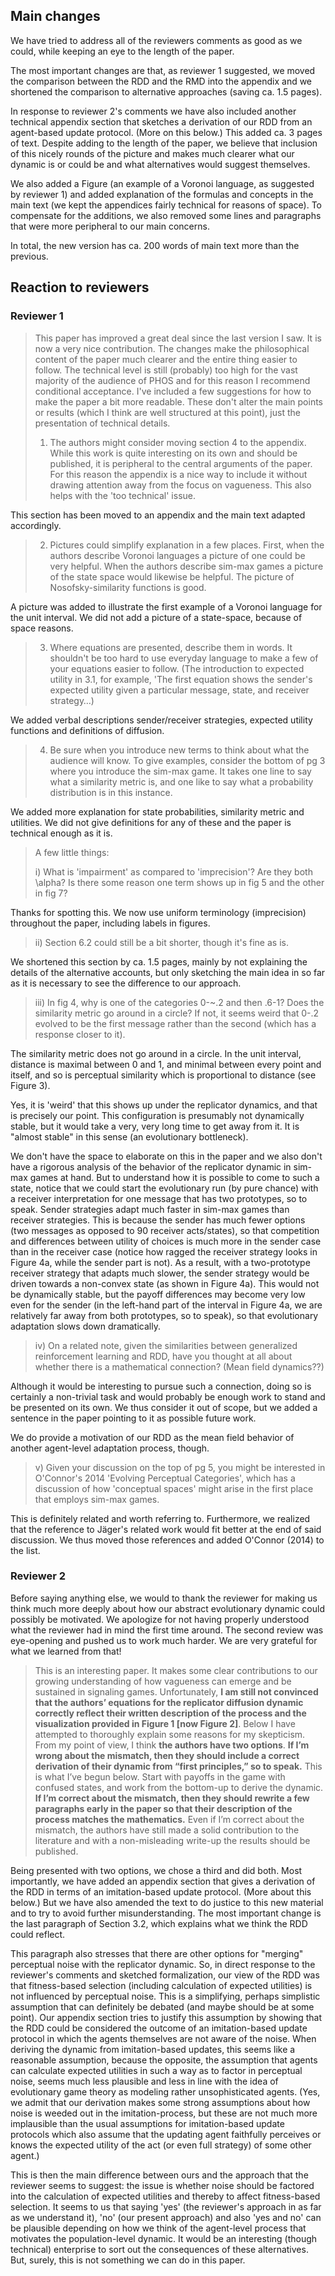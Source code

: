 ## Main changes 

We have tried to address all of the reviewers comments as good as we could, while keeping an eye to the length of the paper.

The most important changes are that, as reviewer 1 suggested, we moved the comparison between the RDD and the RMD into the appendix and we shortened the comparison to alternative approaches (saving ca. 1.5 pages).

In response to reviewer 2's comments we have also included another technical appendix section that sketches a derivation of our RDD from an agent-based update protocol. (More on this below.) This added ca. 3 pages of text. Despite adding to the length of the paper, we believe that inclusion of this nicely rounds of the picture and makes much clearer what our dynamic is or could be and what alternatives would suggest themselves.  


We also added a Figure (an example of a Voronoi language, as suggested by reviewer 1) and added explanation of the formulas and concepts in the main text (we kept the appendices fairly technical for reasons of space). To compensate for the additions, we also removed some lines and paragraphs that were more peripheral to our main concerns.

In total, the new version has ca. 200 words of main text more than the previous. 

## Reaction to reviewers

### Reviewer 1

> This paper has improved a great deal since the last version I saw.  It is now a very nice contribution.  The changes make the philosophical content of the paper much clearer and the entire thing easier to follow.  The technical level is still (probably) too high for the vast majority of the audience of PHOS and for this reason I recommend conditional acceptance.  I've included a few suggestions for how to make the paper a bit more readable.  These don't alter the main points or results (which I think are well structured at this point), just the presentation of technical details.
>
> 1) The authors might consider moving section 4 to the appendix.  While this work is quite interesting on its own and should be published, it is peripheral to the central arguments of the paper.  For this reason the appendix is a nice way to include it without drawing attention away from the focus on vagueness.  This also helps with the 'too technical' issue.

This section has been moved to an appendix and the main text adapted accordingly.

> 2) Pictures could simplify explanation in a few places.  First, when the authors describe Voronoi languages a picture of one could be very helpful.  When the authors describe sim-max games a picture of the state space would likewise be helpful.  The picture of Nosofsky-similarity functions is good.

A picture was added to illustrate the first example of a Voronoi language for the unit interval. We did not add a picture of a state-space, because of space reasons.

> 3) Where equations are presented, describe them in words.  It shouldn't be too hard to use everyday language to make a few of your equations easier to follow.  (The introduction to expected utility in 3.1, for example, 'The first equation shows the sender's expected utility given a particular message, state, and receiver strategy…)

We added verbal descriptions sender/receiver strategies, expected utility functions and definitions of diffusion. 

> 4) Be sure when you introduce new terms to think about what the audience will know.  To give examples, consider the bottom of pg 3 where you introduce the sim-max game.  It takes one line to say what a similarity metric is, and one like to say what a probability distribution is in this instance.

We added more explanation for state probabilities, similarity metric and utilities. We did not give definitions for any of these and the paper is technical enough as it is.


> A few little things:
>
> i) What is 'impairment' as compared to 'imprecision'?  Are they both \alpha?  Is there some reason one term shows up in fig 5 and the other in fig 7?

Thanks for spotting this. We now use uniform terminology (imprecision) throughout the paper, including labels in figures.

> ii) Section 6.2 could still be a bit shorter, though it's fine as is.

We shortened this section by ca. 1.5 pages, mainly by not explaining the details of the alternative accounts, but only sketching the main idea in so far as it is necessary to see the difference to our approach.

> iii) In fig 4, why is one of the categories 0-~.2 and then .6-1?  Does the similarity metric go around in a circle?  If not, it seems weird that 0-.2 evolved to be the first message rather than the second (which has a response closer to it).

The similarity metric does not go around in a circle. In the unit interval, distance is maximal between 0 and 1, and minimal between every point and itself, and so is perceptual similarity which is proportional to distance (see Figure 3).

Yes, it is 'weird' that this shows up under the replicator dynamics, and that is precisely our point. This configuration is presumably not dynamically stable, but it would take a very, very long time to get away from it. It is "almost stable" in this sense (an evolutionary bottleneck).

We don't have the space to elaborate on this in the paper and we also don't have a rigorous analysis of the behavior of the replicator dynamic in sim-max games at hand. But to understand how it is possible to come to such a state, notice that we could start the evolutionary run (by pure chance) with a receiver interpretation for one message that has two prototypes, so to speak. Sender strategies adapt much faster in sim-max games than receiver strategies. This is because the sender has much fewer options (two messages as opposed to 90 receiver acts/states), so that competition and differences between utility of choices is much more in the sender case than in the receiver case (notice how ragged the receiver strategy looks in Figure 4a, while the sender part is not). As a result, with a two-prototype receiver strategy that adapts much slower, the sender strategy would be driven towards a non-convex state (as shown in Figure 4a). This would not be dynamically stable, but the payoff differences may become very low even for the sender (in the left-hand part of the interval in Figure 4a, we are relatively far away from both prototypes, so to speak), so that evolutionary adaptation slows down dramatically.

> iv) On a related note, given the similarities between generalized reinforcement learning and RDD, have you thought at all about whether there is a mathematical connection?  (Mean field dynamics??)

Although it would be interesting to pursue such a connection, doing so is certainly a non-trivial task and would probably be enough work to stand and be presented on its own. We thus consider it out of scope, but we added a sentence in the paper pointing to it as possible future work.

We do provide a motivation of our RDD as the mean field behavior of another agent-level adaptation process, though.

> v) Given your discussion on the top of pg 5, you might be interested in O'Connor's 2014 'Evolving Perceptual Categories', which has a discussion of how 'conceptual spaces' might arise in the first place that employs sim-max games.

This is definitely related and worth referring to. Furthermore, we realized that the reference to Jäger's related work would fit better at the end of said discussion. We thus moved those references and added O'Connor (2014) to the list.

### Reviewer 2

Before saying anything else, we would to thank the reviewer for making us think much more deeply about how our abstract evolutionary dynamic could possibly be motivated. We apologize for not having properly understood what the reviewer had in mind the first time around. The second review was eye-opening and pushed us to work much harder. We are very grateful for what we learned from that!

> This is an interesting paper. It makes some clear contributions to our growing understanding of how vagueness can emerge and be sustained in signaling games. Unfortunately, **I am still not convinced that the authors’ equations for the replicator diffusion dynamic correctly reflect their written description of the process and the visualization provided in Figure 1 [now Figure 2]**. Below I have attempted to thoroughly explain some reasons for my skepticism. From my point of view, I think **the authors have two options**. **If I’m wrong about the mismatch, then they should include a correct derivation of their dynamic from “first principles,” so to speak.** This is what I’ve begun below. Start with payoffs in the game with confused states, and work from the bottom-up to derive the dynamic. **If I’m correct about the mismatch, then they should rewrite a few paragraphs early in the paper so that their description of the process matches the mathematics.** Even if I’m correct about the mismatch, the authors have still made a solid contribution to the literature and with a non-misleading write-up the results should be published.

Being presented with two options, we chose a third and did both. Most importantly, we have added an appendix section that gives a derivation of the RDD in terms of an imitation-based update protocol. (More about this below.) But we have also amended the text to do justice to this new material and to try to avoid further misunderstanding. The most important change is the last paragraph of Section 3.2, which explains what we think the RDD could reflect.

This paragraph also stresses that there are other options for "merging" perceptual noise with the replicator dynamic. So, in direct response to the reviewer's comments and sketched formalization, our view of the RDD was that fitness-based selection (including calculation of expected utilities) is not influenced by perceptual noise. This is a simplifying, perhaps simplistic assumption that can definitely be debated (and maybe should be at some point). Our appendix section tries to justify this assumption by showing that the RDD could be considered the outcome of an imitation-based update protocol in which the agents themselves are not aware of the noise. When deriving the dynamic from imitation-based updates, this seems like a reasonable assumption, because the opposite, the assumption that agents can calculate expected utilities in such a way as to factor in perceptual noise, seems much less plausible and less in line with the idea of evolutionary game theory as modeling rather unsophisticated agents. (Yes, we admit that our derivation makes some strong assumptions about how noise is weeded out in the imitation-process, but these are not much more implausible than the usual assumptions for imitation-based update protocols which also assume that the updating agent faithfully perceives or knows the expected utility of the act (or even full strategy) of some other agent.)

This is then the main difference between ours and the approach that the reviewer seems to suggest: the issue is whether noise should be factored into the calculation of expected utilities and thereby to affect fitness-based selection. It seems to us that saying 'yes' (the reviewer's approach in as far as we understand it), 'no' (our present approach) and  also 'yes and no' can be plausible depending on how we think of the agent-level process that motivates the population-level dynamic. It would be an interesting (though technical) enterprise to sort out the consequences of these alternatives. But, surely, this is not something we can do in this paper.